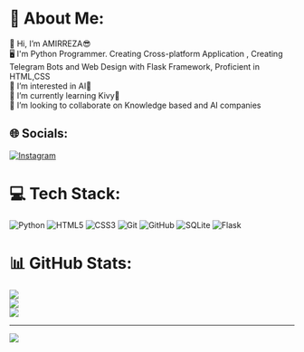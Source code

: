 # 💫 About Me:
👋 Hi, I’m AMIRREZA😎<br>🖥️ I'm Python Programmer. Creating Cross-platform Application , Creating Telegram Bots and Web Design with Flask Framework, Proficient in HTML,CSS<br>👀 I’m interested in AI🧠<br>🌱 I’m currently learning Kivy🐍<br>💞️ I’m looking to collaborate on Knowledge based and AI companies


## 🌐 Socials:
[![Instagram](https://img.shields.io/badge/Instagram-%23E4405F.svg?logo=Instagram&logoColor=white)](https://instagram.com/ar_bayatkashkooli) 

# 💻 Tech Stack:
![Python](https://img.shields.io/badge/python-3670A0?style=for-the-badge&logo=python&logoColor=ffdd54) ![HTML5](https://img.shields.io/badge/html5-%23E34F26.svg?style=for-the-badge&logo=html5&logoColor=white) ![CSS3](https://img.shields.io/badge/css3-%231572B6.svg?style=for-the-badge&logo=css3&logoColor=white) ![Git](https://img.shields.io/badge/git-%23F05033.svg?style=for-the-badge&logo=git&logoColor=white) ![GitHub](https://img.shields.io/badge/github-%23121011.svg?style=for-the-badge&logo=github&logoColor=white) ![SQLite](https://img.shields.io/badge/sqlite-%2307405e.svg?style=for-the-badge&logo=sqlite&logoColor=white) ![Flask](https://img.shields.io/badge/flask-%23000.svg?style=for-the-badge&logo=flask&logoColor=white)
# 📊 GitHub Stats:
![](https://github-readme-stats.vercel.app/api?username=AMIRREZABAYATKASHKOOLI&theme=material-palenight&hide_border=false&include_all_commits=true&count_private=true)<br/>
![](https://github-readme-streak-stats.herokuapp.com/?user=AMIRREZABAYATKASHKOOLI&theme=material-palenight&hide_border=false)<br/>
![](https://github-readme-stats.vercel.app/api/top-langs/?username=AMIRREZABAYATKASHKOOLI&theme=material-palenight&hide_border=false&include_all_commits=true&count_private=true&layout=compact)

---
[![](https://visitcount.itsvg.in/api?id=AMIRREZABAYATKASHKOOLI&icon=8&color=6)](https://visitcount.itsvg.in)

<!-- Proudly created with GPRM ( https://gprm.itsvg.in ) -->
